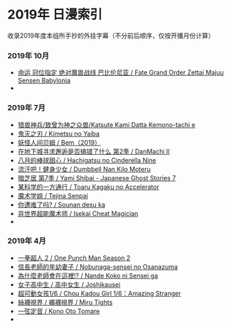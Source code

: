 # 2019年 日漫索引

收录2019年度本组所手抄的外挂字幕（不分前后顺序，仅按开播月份计算）

### 2019年 10月
- [命运 冠位指定 绝对魔兽战线 巴比伦尼亚 / Fate Grand Order Zettai Majuu Sensen Babylonia](https://github.com/DMYJS/MMSUB/tree/master/Animation/2019/Fate%20Grand%20Order:%20Zettai%20Majuu%20Sensen%20Babylonia%20-%20Initium%20Iter)
- []()

### 2019年 7月
- [猎兽神兵/致曾为神之众兽/Katsute Kami Datta Kemono-tachi e](https://github.com/DMYJS/MMSUB/tree/master/Animation/2019/Katsute%20Kami%20Datta%20Kemono-tachi%20e)
- [鬼灭之刃 / Kimetsu no Yaiba](https://github.com/DMYJS/MMSUB/tree/master/Animation/2019/Kimetsu%20no%20Yaiba)
- [妖怪人间贝姆 / Bem（2019）](https://github.com/DMYJS/MMSUB/tree/master/Animation/2019/Bem%EF%BC%882019%EF%BC%89)
- [在地下城寻求邂逅是否搞错了什么 第2季 / DanMachi II](https://github.com/DMYJS/MMSUB/tree/master/Animation/2019/DanMachi%20II)
- [八月的棒球甜心 / Hachigatsu no Cinderella Nine](https://github.com/DMYJS/MMSUB/tree/master/Animation/2019/Hachigatsu%20no%20Cinderella%20Nine)
- [流汗吧！健身少女 / Dumbbell Nan Kilo Moteru](https://github.com/DMYJS/MMSUB/tree/master/Animation/2019/Dumbbell%20Nan%20Kilo%20Moteru)
- [暗芝居 第7季 / Yami Shibai - Japanese Ghost Stories 7](https://github.com/DMYJS/MMSUB/tree/master/Animation/2019/Yami%20Shibai%20-%20Japanese%20Ghost%20Stories%207)
- [某科学的一方通行 / Toaru Kagaku no Accelerator](https://github.com/DMYJS/MMSUB/tree/master/Animation/2019/Toaru%20Kagaku%20no%20Accelerator)
- [魔术学姐 / Tejina Senpai](https://github.com/DMYJS/MMSUB/tree/master/Animation/2019/Tejina%20Senpa)
- [你遭难了吗? / Sounan desu ka](https://github.com/DMYJS/MMSUB/tree/master/Animation/2019/Sounan%20desu%20ka)
- [异世界超能魔术师 / Isekai Cheat Magician](https://github.com/DMYJS/MMSUB/tree/master/Animation/2019/Isekai%20Cheat%20Magician)
- []()


### 2019年 4月
- [一拳超人 2 / One Punch Man Season 2](https://github.com/DMYJS/MMSUB/tree/master/Animation/2019/One%20Punch%20Man%202nd%20Season)
- [信長老師的年幼妻子 / Nobunaga-sensei no Osanazuma](https://github.com/DMYJS/MMSUB/tree/master/Animation/2019/Nobunaga-sensei%20no%20Osanazuma)
- [為什麼老師會在這裡!? / Nande Koko ni Sensei ga](https://github.com/DMYJS/MMSUB/tree/master/Animation/2019/Nande%20Koko%20ni%20Sensei%20ga)
- [女子高中生 / 高中女生 / Joshikausei](https://github.com/DMYJS/MMSUB/tree/master/Animation/2019/Joshikausei)
- [超可動女孩1/6 / Chou Kadou Girl 1/6：Amazing Stranger](https://github.com/DMYJS/MMSUB/tree/master/Animation/2019/Chou%20Kadou%20Girl%20%E2%85%99%20Amazing%20Stranger)
- [絲襪視界 / 褲襪視界 / Miru Tights](https://github.com/DMYJS/MMSUB/tree/master/Animation/2019/Miru%20Tights)
- [一弦定音 / Kono Oto Tomare](https://github.com/DMYJS/MMSUB/tree/master/Animation/2019/Kono%20Oto%20Tomare)
- []()
